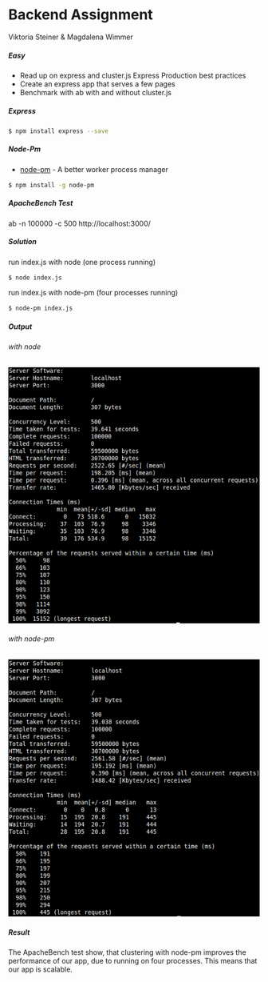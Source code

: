 # Backend Assignment
Viktoria Steiner & Magdalena Wimmer

##### Easy
- Read up on express and cluster.js Express Production best practices
- Create an express app that serves a few pages
- Benchmark with ab with and without cluster.js

##### Express
```sh
$ npm install express --save
```

##### Node-Pm
- [node-pm] - A better worker process manager
```sh
$ npm install -g node-pm
```

##### ApacheBench Test
ab -n 100000 -c 500 http://localhost:3000/

##### Solution
run index.js with node (one process running)
```sh
$ node index.js
```
run index.js with node-pm (four processes running)
```sh
$ node-pm index.js
```

##### Output
###### with node
![with-node](https://github.com/magdawi/ss4-backend1/blob/master/images/ab-test-with-node.png)

###### with node-pm
![with-node-pm](https://github.com/magdawi/ss4-backend1/blob/master/images/ab-test-with-node-pm.png)

##### Result
The ApacheBench test show, that clustering with node-pm improves the performance of our app, due to running on four processes. This means that our app is scalable.

[node-pm]: <https://www.npmjs.com/package/node-pm>
